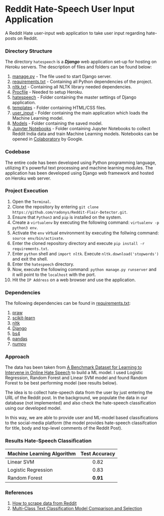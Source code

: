 # Reddit Hate-Speech User Input Application

A Reddit Hate user-input web application to take user input regarding hate-posts on Reddit.

### Directory Structure

The directory `hatespeech` is a ***Django*** web application set-up for hosting on *Heroku* servers. The description of files and folders can be found below:

  1. [manage.py](https://github.com/radonys/Reddit-Flair-Detector/blob/master/manage.py) - The file used to start Django server.
  2. [requirements.txt](https://github.com/radonys/Reddit-Flair-Detector/blob/master/requirements.txt) - Containing all Python dependencies of the project.
  3. [nltk.txt](https://github.com/radonys/Reddit-Flair-Detector/blob/master/nltk.txt) - Containing all NLTK library needed dependencies.
  4. [Procfile](https://github.com/radonys/Reddit-Flair-Detector/blob/master/Procfile) - Needed to setup Heroku.
  5. [hatespeech](https://github.com/radonys/Reddit-Flair-Detector/tree/master/website) - Folder containing the master settings of Django application.
  6. [templates](https://github.com/radonys/Reddit-Flair-Detector/tree/master/templates/flair_detector) - Folder containing HTML/CSS files.
  7. [user_input](https://github.com/radonys/Reddit-Flair-Detector/tree/master/flair_detector) - Folder containing the main application which loads the Machine Learning model.
  8. [Models](https://github.com/radonys/Reddit-Flair-Detector/tree/master/Models) - Folder containing the saved model.
  10. [Jupyter Notebooks](https://github.com/radonys/Reddit-Flair-Detector/tree/master/Jupyter%20Notebooks) - Folder containing Jupyter Notebooks to collect Reddit India data and train Machine Learning models. Notebooks can be opened in [Colaboratory](https://colab.research.google.com/) by Google.
  
### Codebase

The entire code has been developed using Python programming language, utilizing it's powerful text processing and machine learning modules. The application has been developed using Django web framework and hosted on Heroku web server.

### Project Execution

  1. Open the `Terminal`.
  2. Clone the repository by entering `git clone https://github.com/radonys/Reddit-Flair-Detector.git`.
  3. Ensure that `Python3` and `pip` is installed on the system.
  4. Create a `virtualenv` by executing the following command: `virtualenv -p python3 env`.
  5. Activate the `env` virtual environment by executing the follwing command: `source env/bin/activate`.
  6. Enter the cloned repository directory and execute `pip install -r requirements.txt`.
  7. Enter `python` shell and `import nltk`. Execute `nltk.download('stopwords')` and exit the shell.
  8. Enter the `hatespeech` directory.
  8. Now, execute the following command: `python manage.py runserver` and it will point to the `localhost` with the port.
  9. Hit the `IP Address` on a web browser and use the application.
  
### Dependencies

The following dependencies can be found in [requirements.txt](https://github.com/radonys/Reddit-Flair-Detector/blob/master/requirements.txt):

  1. [praw](https://praw.readthedocs.io/en/latest/)
  2. [scikit-learn](https://scikit-learn.org/)
  3. [nltk](https://www.nltk.org/)
  4. [Django](https://www.djangoproject.com/)
  5. [bs4](https://pypi.org/project/bs4/)
  6. [pandas](https://pandas.pydata.org/)
  7. [numpy](http://www.numpy.org/)
  
### Approach

The data has been taken from [A Benchmark Dataset for Learning to Intervene in Online Hate Speech](https://github.com/jing-qian/A-Benchmark-Dataset-for-Learning-to-Intervene-in-Online-Hate-Speech) to build a ML model. I used Logistic Regression, Random Forest and Linear SVM model and found Random Forest to be best performing model (see results below).

The idea is to collect hate-speech data from the user by just entering the URL of the Reddit post. In the background, we populate the data in our database (not implemented) and also check the hate-speech classification using our developed model.

In this way, we are able to provide user and ML-model based classifications to the social-media platform (the model provides hate-speech classifcation for title, body and top-level comments of the Reddit Post).
    
### Results Hate-Speech Classification

| Machine Learning Algorithm | Test Accuracy     |
| -------------              |:-----------------:|
| Linear SVM                 | 0.82      |
| Logistic Regression        | 0.83  |
| Random Forest              | **0.91**      |

### References

1. [How to scrape data from Reddit](http://www.storybench.org/how-to-scrape-reddit-with-python/)
2. [Multi-Class Text Classification Model Comparison and Selection](https://towardsdatascience.com/multi-class-text-classification-model-comparison-and-selection-5eb066197568)
